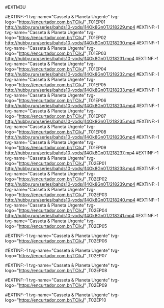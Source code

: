 #EXTM3U
 
#EXTINF:-1 tvg-name="Casseta & Planeta Urgente" tvg-logo="https://encurtador.com.br/TCikJ" ,T01EP01
http://hubby.run/series/bahds10-vods/j14Ok8Gn0T/218229.mp4
#EXTINF:-1 tvg-name="Casseta & Planeta Urgente" tvg-logo="https://encurtador.com.br/TCikJ" ,T01EP02
http://hubby.run/series/bahds10-vods/j14Ok8Gn0T/218230.mp4
#EXTINF:-1 tvg-name="Casseta & Planeta Urgente" tvg-logo="https://encurtador.com.br/TCikJ" ,T01EP03
http://hubby.run/series/bahds10-vods/j14Ok8Gn0T/218231.mp4
#EXTINF:-1 tvg-name="Casseta & Planeta Urgente" tvg-logo="https://encurtador.com.br/TCikJ" ,T01EP04
http://hubby.run/series/bahds10-vods/j14Ok8Gn0T/218232.mp4
#EXTINF:-1 tvg-name="Casseta & Planeta Urgente" tvg-logo="https://encurtador.com.br/TCikJ" ,T01EP05
http://hubby.run/series/bahds10-vods/j14Ok8Gn0T/218233.mp4
#EXTINF:-1 tvg-name="Casseta & Planeta Urgente" tvg-logo="https://encurtador.com.br/TCikJ" ,T01EP06
http://hubby.run/series/bahds10-vods/j14Ok8Gn0T/218234.mp4
#EXTINF:-1 tvg-name="Casseta & Planeta Urgente" tvg-logo="https://encurtador.com.br/TCikJ" ,T01EP07
http://hubby.run/series/bahds10-vods/j14Ok8Gn0T/218235.mp4
#EXTINF:-1 tvg-name="Casseta & Planeta Urgente" tvg-logo="https://encurtador.com.br/TCikJ" ,T01EP08
http://hubby.run/series/bahds10-vods/j14Ok8Gn0T/218236.mp4
#EXTINF:-1 tvg-name="Casseta & Planeta Urgente" tvg-logo="https://encurtador.com.br/TCikJ" ,T01EP09
http://hubby.run/series/bahds10-vods/j14Ok8Gn0T/218237.mp4
#EXTINF:-1 tvg-name="Casseta & Planeta Urgente" tvg-logo="https://encurtador.com.br/TCikJ" ,T02EP01
http://hubby.run/series/bahds10-vods/j14Ok8Gn0T/218238.mp4
#EXTINF:-1 tvg-name="Casseta & Planeta Urgente" tvg-logo="https://encurtador.com.br/TCikJ" ,T02EP02
http://hubby.run/series/bahds10-vods/j14Ok8Gn0T/218239.mp4
#EXTINF:-1 tvg-name="Casseta & Planeta Urgente" tvg-logo="https://encurtador.com.br/TCikJ" ,T02EP03
http://hubby.run/series/bahds10-vods/j14Ok8Gn0T/218240.mp4
#EXTINF:-1 tvg-name="Casseta & Planeta Urgente" tvg-logo="https://encurtador.com.br/TCikJ" ,T02EP04
http://hubby.run/series/bahds10-vods/j14Ok8Gn0T/218241.mp4
#EXTINF:-1 tvg-name="Casseta & Planeta Urgente" tvg-logo="https://encurtador.com.br/TCikJ" ,T02EP05

#EXTINF:-1 tvg-name="Casseta & Planeta Urgente" tvg-logo="https://encurtador.com.br/TCikJ" ,T02EP06

#EXTINF:-1 tvg-name="Casseta & Planeta Urgente" tvg-logo="https://encurtador.com.br/TCikJ" ,T02EP07

#EXTINF:-1 tvg-name="Casseta & Planeta Urgente" tvg-logo="https://encurtador.com.br/TCikJ" ,T02EP08

#EXTINF:-1 tvg-name="Casseta & Planeta Urgente" tvg-logo="https://encurtador.com.br/TCikJ" ,T02EP09

#EXTINF:-1 tvg-name="Casseta & Planeta Urgente" tvg-logo="https://encurtador.com.br/TCikJ" ,T02EP10
